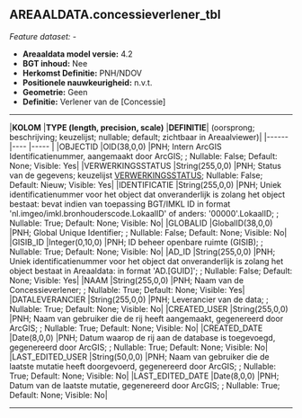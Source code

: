 ## AREAALDATA.concessieverlener_tbl

*Feature dataset: -*

* __Areaaldata model versie:__ 4.2
* __BGT inhoud:__ Nee
* __Herkomst Definitie:__ PNH/NDOV
* __Positionele nauwkeurigheid:__ n.v.t.
* __Geometrie:__ Geen
* __Definitie:__ Verlener van de [Concessie]


***

|__KOLOM__                             |__TYPE (length, precision, scale)__          	          |__DEFINITIE__| (oorsprong; beschrijving; keuzelijst; nullable; default; zichtbaar in Areaalviewer)|
|------                              |----                 |-----    |
|OBJECTID                            |OID(38,0,0)          |PNH; Intern ArcGIS Identificatienummer, aangemaakt door ArcGIS; ; Nullable: False; Default: None; Visible: Yes|
|VERWERKINGSSTATUS                   |String(255,0,0)      |PNH; Status van de gegevens; keuzelijst [VERWERKINGSSTATUS](http://provincienh.github.io/Leveren_Geoinformatie/keuzelijsten/VERWERKINGSSTATUS.html); Nullable: False; Default: Nieuw; Visible: Yes|
|IDENTIFICATIE                       |String(255,0,0)      |PNH; Uniek identificatienummer voor het object dat onveranderlijk is zolang het object bestaat: bevat indien van toepassing BGT/IMKL ID in format 'nl.imgeo/imkl.bronhouderscode.LokaalID' of anders: '00000'.LokaalID; ; Nullable: True; Default: None; Visible: No|
|GLOBALID                            |GlobalID(38,0,0)     |PNH; Global Unique Identifier; ; Nullable: False; Default: None; Visible: No|
|GISIB_ID                            |Integer(0,10,0)      |PNH; ID beheer openbare ruimte (GISIB); ; Nullable: True; Default: None; Visible: No|
|AD_ID                               |String(255,0,0)      |PNH; Uniek identificatienummer voor het object dat onveranderlijk is zolang het object bestaat in Areaaldata: in format 'AD.[GUID]'; ; Nullable: False; Default: None; Visible: Yes|
|NAAM                                |String(255,0,0)      |PNH; Naam van de Concessieverlener; ; Nullable: True; Default: None; Visible: Yes|
|DATALEVERANCIER                     |String(255,0,0)      |PNH; Leverancier van de data; ; Nullable: True; Default: None; Visible: No|
|CREATED_USER                        |String(255,0,0)      |PNH; Naam van gebruiker die de rij heeft aangemaakt, gegenereerd door ArcGIS; ; Nullable: True; Default: None; Visible: No|
|CREATED_DATE                        |Date(8,0,0)          |PNH; Datum waarop de rij aan de database is toegevoegd, gegenereerd door ArcGIS; ; Nullable: True; Default: None; Visible: No|
|LAST_EDITED_USER                    |String(50,0,0)       |PNH; Naam van gebruiker die de laatste mutatie heeft doorgevoerd, gegenereerd door ArcGIS; ; Nullable: True; Default: None; Visible: No|
|LAST_EDITED_DATE                    |Date(8,0,0)          |PNH; Datum van de laatste mutatie, gegenereerd door ArcGIS; ; Nullable: True; Default: None; Visible: No|

***
